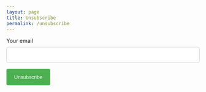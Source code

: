 ```yaml
---
layout: page
title: Unsubscribe
permalink: /unsubscribe
---
```


<style type="text/css">
    input[type=email] {
        width: 100%;
        padding: 12px 20px;
        margin: 8px 0;
        display: inline-block;
        border: 1px solid #ccc;
        border-radius: 4px;
        box-sizing: border-box;
    }

    button {
        background-color: #4CAF50;
        color: white;
        padding: 14px 20px;
        margin: 8px 0;
        border: none;
        border-radius: 4px;
        cursor: pointer;
    }

    button:hover {
        background-color: #45a049;
    }
</style>

<form action="http://formspree.io/yaskovdev@gmail.com" method="POST">
    <input type="hidden" name="_next" value="http://blog.yaskovdev.com/unsubscribed"/>
    <input type="hidden" name="_subject" value="Unsubscribe Me"/>
    <input type="hidden" name="_format" value="text"/>
    <label for="email">Your email</label>
    <input id="email" class="field field-text" name="email" size="25" maxlength="255" type="email"
        required="required"/>
    <button>Unsubscribe</button>
</form>
